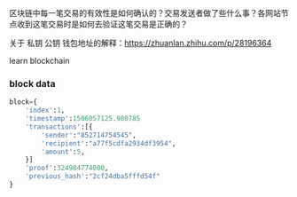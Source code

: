 区块链中每一笔交易的有效性是如何确认的？交易发送者做了些什么事？各网站节点收到这笔交易时是如何去验证这笔交易是正确的？


关于 私钥 公钥 钱包地址的解释：https://zhuanlan.zhihu.com/p/28196364



learn blockchain 

### block data
```python
block={
    'index':1,
    'timestamp':1506057125.900785
    'transactions':[{
        'sender':"852714754545",
        'recipient':"a77f5cdfa2934df3954",
        'amount':5,
    }]
    'proof':324984774000,
    'previous_hash':"2cf24dba5fffd54f"
}
```

